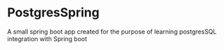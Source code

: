 # PostgresSpring
A small spring boot app created for the purpose of learning postgresSQL integration with Spring boot
